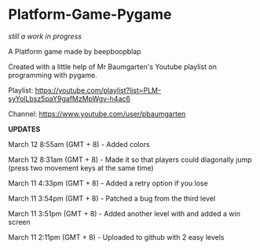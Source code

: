 # Platform-Game-Pygame

*still a work in progress*

A Platform game made by beepboopblap

Created with a little help of Mr Baumgarten's Youtube playlist on programming with pygame.

Playlist: https://youtube.com/playlist?list=PLM-syYolLbsz5paY9gafMzMpWgv-h4ac6

Channel: https://www.youtube.com/user/pbaumgarten


**UPDATES**

March 12 8:55am (GMT + 8) - Added colors 

March 12 8:31am (GMT + 8) - Made it so that players could diagonally jump (press two movement keys at the same time)

March 11 4:33pm (GMT + 8) - Added a retry option if you lose

March 11 3:54pm (GMT + 8) - Patched a bug from the third level

March 11 3:51pm (GMT + 8) - Added another level with and added a win screen

March 11 2:11pm (GMT + 8) - Uploaded to github with 2 easy levels

